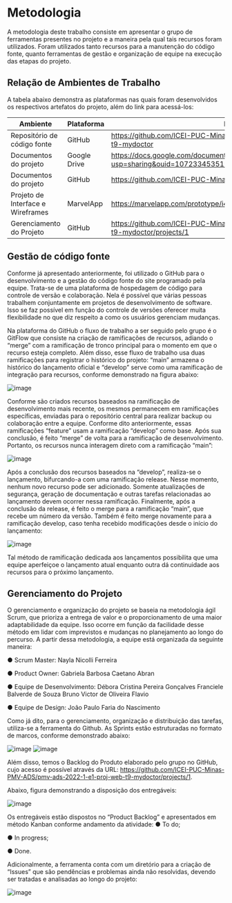 # Metodologia

A metodologia deste trabalho consiste em apresentar o grupo de ferramentas presentes no projeto e a maneira pela qual tais recursos foram utilizados. Foram utilizados tanto recursos para a manutenção do código fonte, quanto ferramentas de gestão e organização de equipe na execução das etapas do projeto.

## Relação de Ambientes de Trabalho

A tabela abaixo demonstra as plataformas nas quais foram desenvolvidos os respectivos artefatos do projeto, além do link para acessá-los:

|               Ambiente            |   Plataforma   | Link de Acesso |
|-----------------------------------|----------------|----------------|
| Repositório de código fonte       |     GitHub     | https://github.com/ICEI-PUC-Minas-PMV-ADS/pmv-ads-2022-1-e1-proj-web-t9-mydoctor|
| Documentos do projeto             |  Google Drive  | https://docs.google.com/document/d/1lsGX9RgZk6gawR2SgzTAa8rWtZ8IF7ut/edit?usp=sharing&ouid=107233453519518417100&rtpof=true&sd=true|
| Documentos do projeto             |    GitHub      | https://github.com/ICEI-PUC-Minas-PMV-ADS/MyDoctor/tree/master/docs|
| Projeto de Interface e Wireframes |   MarvelApp    | https://marvelapp.com/prototype/i44icbe/screen/86277419|
| Gerenciamento do Projeto          |    GitHub      | https://github.com/ICEI-PUC-Minas-PMV-ADS/pmv-ads-2022-1-e1-proj-web-t9-mydoctor/projects/1|

## Gestão de código fonte

Conforme já apresentado anteriormente, foi utilizado o GitHub para o desenvolvimento e a gestão do código fonte do site programado pela equipe. Trata-se de uma plataforma de hospedagem de código para controle de versão e colaboração. Nela é possível que várias pessoas trabalhem conjuntamente em projetos de desenvolvimento de software. Isso se faz possível em função do controle de versões oferecer muita flexibilidade no que diz respeito a como os usuários gerenciam mudanças.

Na plataforma do GitHub o fluxo de trabalho a ser seguido pelo grupo é o GitFlow que consiste na criação de ramificações de recursos, adiando o “merge” com a ramificação de tronco principal para o momento em que o recurso esteja completo. Além disso, esse fluxo de trabalho usa duas ramificações para registrar o histórico do projeto: “main” armazena o histórico do lançamento oficial e “develop” serve como uma ramificação de integração para recursos, conforme demonstrado na figura abaixo:

![image](https://user-images.githubusercontent.com/103527877/174411065-bf394efe-8a7c-40a3-9b36-52fc626ea67d.png)

Conforme são criados recursos baseados na ramificação de desenvolvimento mais recente, os mesmos permanecem em ramificações específicas, enviadas para o repositório central para realizar backup ou colaboração entre a equipe. Conforme dito anteriormente, essas ramificações “feature” usam a ramificação “develop” como base. Após sua conclusão, é feito “merge” de volta para a ramificação de desenvolvimento. Portanto, os recursos nunca interagem direto com a ramificação “main”:

![image](https://user-images.githubusercontent.com/103527877/174411149-71eb8e36-6d29-4bd7-bbb4-6bf5583cd753.png)

Após a conclusão dos recursos baseados na “develop”, realiza-se o lançamento, bifurcando-a com uma ramificação release. Nesse momento, nenhum novo recurso pode ser adicionado. Somente atualizações de segurança, geração de documentação e outras tarefas relacionadas ao lançamento devem ocorrer nessa ramificação. Finalmente, após a conclusão da release, é feito o merge para a ramificação “main”, que recebe um número da versão. Também é feito merge novamente para a ramificação develop, caso tenha recebido modificações desde o início do lançamento:

![image](https://user-images.githubusercontent.com/103527877/174411288-aa1967b4-5996-4019-beb5-3ce5062ea1c2.png)

Tal método de ramificação dedicada aos lançamentos possibilita que uma equipe aperfeiçoe o lançamento atual enquanto outra dá continuidade aos recursos para o próximo lançamento.

## Gerenciamento do Projeto

O gerenciamento e organização do projeto se baseia na metodologia ágil Scrum, que prioriza a entrega de valor e o proporcionamento de uma maior adaptabilidade da equipe. Isso ocorre em função da facilidade desse método em lidar com imprevistos e mudanças no planejamento ao longo do percurso.
A partir dessa metodologia, a equipe está organizada da seguinte maneira:

●	Scrum Master: Nayla Nicolli Ferreira

●	Product Owner: Gabriela Barbosa Caetano Abran

●	Equipe de Desenvolvimento:
 	Débora Cristina Pereira Gonçalves
  Franciele Balverde de Souza
 	Bruno Victor de Oliveira Flavio
  
●	Equipe de Design:
 	João Paulo Faria do Nascimento

Como já dito, para o gerenciamento, organização e distribuição das tarefas, utiliza-se a ferramenta do Github. As Sprints estão estruturadas no formato de marcos, conforme demonstrado abaixo:

![image](https://user-images.githubusercontent.com/103527877/174411528-5e3241e6-ca24-49a2-a88d-4871349e8703.png)
![image](https://user-images.githubusercontent.com/103527877/174411544-b370f7a0-823c-4da7-8237-0872546104a1.png)

Além disso, temos o Backlog do Produto elaborado pelo grupo no GitHub, cujo acesso é possível através da URL:
 https://github.com/ICEI-PUC-Minas-PMV-ADS/pmv-ads-2022-1-e1-proj-web-t9-mydoctor/projects/1. 

Abaixo, figura demonstrando a disposição dos entregáveis:

![image](https://user-images.githubusercontent.com/103527877/174411584-d434053e-2188-4bf5-925a-f3058a11ac22.png)

Os entregáveis estão dispostos no “Product Backlog” e apresentados em método Kanban conforme andamento da atividade:
●	To do;

●	In progress;

●	Done.

Adicionalmente, a ferramenta conta com um diretório para a criação de “Issues” que são pendências e problemas ainda não resolvidas, devendo ser tratadas e analisadas ao longo do projeto:

![image](https://user-images.githubusercontent.com/103527877/174411646-aed0d471-e8b6-42d1-a175-d8166c9315e6.png)


